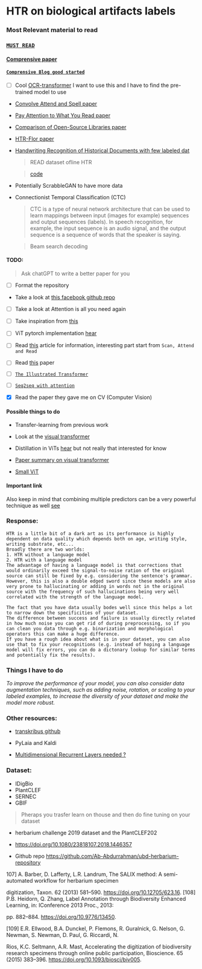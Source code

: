 # HTR on biological artifacts labels

### Most Relevant material to read

### [`MUST READ`](https://direct.mit.edu/dint/article/4/2/320/109837/The-Specimen-Data-Refinery-A-Canonical-Workflow)


#### [Comprensive paper](https://arxiv.org/ftp/arxiv/papers/2104/2104.08732.pdf)

#### [`Comprensive Blog good started`](https://nanonets.com/blog/handwritten-character-recognition/)

- [ ] Cool [OCR-transformer](https://arxiv.org/abs/2109.10282) I want to use this and I have to find the pre-trained model to use

- [Convolve Attend and Spell paper](https://priba.github.io/assets/publi/conf/2018_GCPR_LKang.pdf)

- [Pay Attention to What You Read paper](https://arxiv.org/abs/2005.13044)

- [Comparison of Open-Source Libraries paper](https://teklia.com/publications/DAS2022_HUMU.pdf)

- [HTR-Flor paper](https://ieeexplore.ieee.org/document/9266005)

- [Handwriting Recognition of Historical Documents with few labeled dat](https://arxiv.org/pdf/1811.07768v1.pdf)
    > READ dataset ofline HTR

    > [code](https://github.com/0x454447415244/HandwritingRecognitionSystem)

- Potentially ScrabbleGAN to have more data

- Connectionist Temporal Classification (CTC)
    > CTC is a type of neural network architecture that can be used to learn mappings between input (images for example) sequences and output sequences (labels). In speech recognition, for example, the input sequence is an audio signal, and the output sequence is a sequence of words that the speaker is saying.

    > Beam search decoding

#### TODO:
> Ask chatGPT to write a better paper for you

- [ ] Format the repository
- Take a look at [this facebook github repo](https://github.com/facebookresearch/SparseConvNet)
- [ ] Take a look at Attention is all you need again
- [ ] Take inspiration from [this](https://github.com/AlbertoPresta/Thesis)
- [ ] ViT pytorch implementation [hear](https://github.com/lucidrains/vit-pytorch)
- [ ] Read [this](https://nanonets.com/blog/handwritten-character-recognition/) article for information, interesting part start from `Scan, Attend and Read`
- [ ] Read [this](https://paperswithcode.com/task/handwriting-recognition) paper
- [ ] [`The Illustrated Transformer`](https://jalammar.github.io/illustrated-transformer/)

- [ ] [`Seq2seq with attention`](https://jalammar.github.io/visualizing-neural-machine-translation-mechanics-of-seq2seq-models-with-attention/)

- [X] Read the paper they gave me on CV (Computer Vision)

#### Possible things to do

- Transfer-learning from previous work
- Look at the [visual transformer](https://www.youtube.com/watch?v=TrdevFK_am4)
- Distillation in ViTs [hear](https://arxiv.org/abs/2012.12877) but not really that interested for know
- [Paper summary on visual transformer](https://arxiv.org/abs/2012.12556)

- [Small ViT](https://arxiv.org/abs/2106.10270)

#### Important link

Also keep in mind that combining multiple predictors can be a very powerful technique as well [see](https://dl.gi.de/handle/20.500.12116/16993)

### Response:

```
HTR is a little bit of a dark art as its performance is highly dependent on data quality which depends both on age, writing style, writing substrate, etc...
Broadly there are two worlds:
1. HTR without a language model
2. HTR with a language model
The advantage of having a language model is that corrections that would ordinarily exceed the signal-to-noise ration of the original source can still be fixed by e.g. considering the sentence's grammar.
However, this is also a double edged sword since these models are also very prone to hallucinating or adding in words not in the original source with the frequency of such hallucinations being very well correlated with the strength of the language model.

The fact that you have data usually bodes well since this helps a lot to narrow down the specificities of your dataset.
The difference between success and failure is usually directly related in how much noise you can get rid of during preprocessing, so if you can clean you data through e.g. binarization and morphological operators this can make a huge difference.
If you have a rough idea about what is in your dataset, you can also use that to fix your recognitions (e.g. instead of hoping a language model will fix errors, you can do a dictonary lookup for similar terms and potentially fix the results).
```

### Things I have to do

_To improve the performance of your model, you can also consider data augmentation techniques, such as adding noise, rotation, or scaling to your labeled examples, to increase the diversity of your dataset and make the model more robust._

### Other resources:

- [transkribus github](https://github.com/transkribus/)

- PyLaia and Kaldi

- [Multidimensional Recurrent Layers needed ?](https://ieeexplore.ieee.org/document/8269951)

### Dataset:

- IDigBio
- PlantCLEF
- SERNEC
- GBIF

> Pheraps you trasfer learn on thouse and then do fine tuning on your dataset

- herbarium challenge 2019 dataset and the PlantCLEF202

- https://doi.org/10.1080/23818107.2018.1446357

- Github repo https://github.com/Ab-Abdurrahman/ubd-herbarium-repository

107] A. Barber, D. Lafferty, L.R. Landrum, The SALIX method: A semi-automated workflow for herbarium specimen

digitization, Taxon. 62 (2013) 581–590. https://doi.org/10.12705/623.16.
[108] P.B. Heidorn, Q. Zhang, Label Annotation through Biodiversity Enhanced Learning, in: IConference 2013 Proc., 2013:

pp. 882–884. https://doi.org/10.9776/13450.

[109] E.R. Ellwood, B.A. Dunckel, P. Flemons, R. Guralnick, G. Nelson, G. Newman, S. Newman, D. Paul, G. Riccardi, N.

Rios, K.C. Seltmann, A.R. Mast, Accelerating the digitization of biodiversity research specimens through online
public participation, Bioscience. 65 (2015) 383–396. https://doi.org/10.1093/biosci/biv005.
